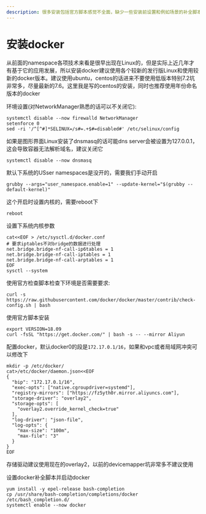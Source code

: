 ```yaml
---
description: 很多安装包括官方脚本感觉不全面，缺少一些安装前设置和例如场景的补全脚本设置，这里讲下安装步骤
---
```


# 安装docker

从前面的namespace各项技术来看是很早出现在Linux的，但是实际上近几年才有基于它的应用发展，所以安装docker建议使用各个较新的发行版Linux和使用较新的docker版本。建议使用ubuntu，centos的话进来不要使用低版本特别7.2坑非常多，尽量最新的7.6。这里我是写的centos的安装，同时也推荐使用年份命名版本的docker

环境设置\(对NetworkManager熟悉的话可以不关闭它\):

```
systemctl disable --now firewalld NetworkManager
setenforce 0
sed -ri '/^[^#]*SELINUX=/s#=.+$#=disabled#' /etc/selinux/config
```

如果是图形界面Linux安装了dnsmasq的话可能dns server会被设置为127.0.0.1，这会导致容器无法解析域名，建议关闭它

```text
systemctl disable --now dnsmasq
```

默认下系统的USser namespaces是没开的，需要我们手动开启

```text
grubby --args="user_namespace.enable=1" --update-kernel="$(grubby --default-kernel)"
```

这个开启时设置内核的，需要reboot下

```text
reboot
```

设置下系统内核参数

```text
cat<<EOF > /etc/sysctl.d/docker.conf
# 要求iptables不对bridge的数据进行处理
net.bridge.bridge-nf-call-ip6tables = 1
net.bridge.bridge-nf-call-iptables = 1
net.bridge.bridge-nf-call-arptables = 1
EOF
sysctl --system
```

使用官方检查脚本检查下环境是否需要要求:

```text
curl -s https://raw.githubusercontent.com/docker/docker/master/contrib/check-config.sh | bash
```

使用官方脚本安装

```text
export VERSION=18.09
curl -fsSL "https://get.docker.com/" | bash -s -- --mirror Aliyun
```

配置docker，默认docker0的段是`172.17.0.1/16`，如果和vpc或者局域网冲突可以修改下

```text
mkdir -p /etc/docker/
cat>/etc/docker/daemon.json<<EOF
{
  "bip": "172.17.0.1/16",
  "exec-opts": ["native.cgroupdriver=systemd"],
  "registry-mirrors": ["https://fz5yth0r.mirror.aliyuncs.com"],
  "storage-driver": "overlay2",
  "storage-opts": [
    "overlay2.override_kernel_check=true"
  ],
  "log-driver": "json-file",
  "log-opts": {
    "max-size": "100m",
    "max-file": "3"
  }
}
EOF
```

存储驱动建议使用现在的overlay2，以前的devicemapper坑非常多不建议使用

设置docker补全脚本并启动docker

```text
yum install -y epel-release bash-completion 
cp /usr/share/bash-completion/completions/docker /etc/bash_completion.d/
systemctl enable --now docker
```

